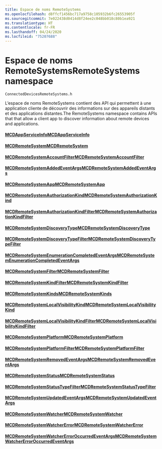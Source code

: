 ```yaml
---
title: Espace de noms RemoteSystems
ms.openlocfilehash: d8ffcf1456bc717a9758c105932b6fc26553905f
ms.sourcegitcommit: 7e022438d0414d8f24ee2c048bb018c80b1ea921
ms.translationtype: HT
ms.contentlocale: fr-FR
ms.lasthandoff: 04/24/2020
ms.locfileid: "75207688"
---
```

# <a name="remotesystems-namespace"></a><span data-ttu-id="db7ce-102">Espace de noms RemoteSystems</span><span class="sxs-lookup"><span data-stu-id="db7ce-102">RemoteSystems namespace</span></span>
```
ConnectedDevicesRemoteSystems.h
```

<span data-ttu-id="db7ce-103">L’espace de noms RemoteSystems contient des API qui permettent à une application cliente de découvrir des informations sur des appareils distants et des applications distantes.</span><span class="sxs-lookup"><span data-stu-id="db7ce-103">The RemoteSystems namespace contains APIs that that allow a client app to discover information about remote devices and applications.</span></span>

#### <a name="mcdappserviceinfo"></a>[<span data-ttu-id="db7ce-104">MCDAppServiceInfo</span><span class="sxs-lookup"><span data-stu-id="db7ce-104">MCDAppServiceInfo</span></span>](MCDAppServiceInfo.md)
#### <a name="mcdremotesystem"></a>[<span data-ttu-id="db7ce-105">MCDRemoteSystem</span><span class="sxs-lookup"><span data-stu-id="db7ce-105">MCDRemoteSystem</span></span>](MCDRemoteSystem.md)
#### <a name="mcdremotesystemaccountfilter"></a>[<span data-ttu-id="db7ce-106">MCDRemoteSystemAccountFilter</span><span class="sxs-lookup"><span data-stu-id="db7ce-106">MCDRemoteSystemAccountFilter</span></span>](MCDRemoteSystemAccountFilter.md)
#### <a name="mcdremotesystemaddedeventargs"></a>[<span data-ttu-id="db7ce-107">MCDRemoteSystemAddedEventArgs</span><span class="sxs-lookup"><span data-stu-id="db7ce-107">MCDRemoteSystemAddedEventArgs</span></span>](MCDRemoteSystemAddedEventArgs.md)
#### <a name="mcdremotesystemapp"></a>[<span data-ttu-id="db7ce-108">MCDRemoteSystemApp</span><span class="sxs-lookup"><span data-stu-id="db7ce-108">MCDRemoteSystemApp</span></span>](MCDRemoteSystemApp.md)
#### <a name="mcdremotesystemauthorizationkind"></a>[<span data-ttu-id="db7ce-109">MCDRemoteSystemAuthorizationKind</span><span class="sxs-lookup"><span data-stu-id="db7ce-109">MCDRemoteSystemAuthorizationKind</span></span>](MCDRemoteSystemAuthorizationKind.md)
#### <a name="mcdremotesystemauthorizationkindfilter"></a>[<span data-ttu-id="db7ce-110">MCDRemoteSystemAuthorizationKindFilter</span><span class="sxs-lookup"><span data-stu-id="db7ce-110">MCDRemoteSystemAuthorizationKindFilter</span></span>](MCDRemoteSystemAuthorizationKindFilter.md)
#### <a name="mcdremotesystemdiscoverytype"></a>[<span data-ttu-id="db7ce-111">MCDRemoteSystemDiscoveryType</span><span class="sxs-lookup"><span data-stu-id="db7ce-111">MCDRemoteSystemDiscoveryType</span></span>](MCDRemoteSystemDiscoveryType.md)
#### <a name="mcdremotesystemdiscoverytypefilter"></a>[<span data-ttu-id="db7ce-112">MCDRemoteSystemDiscoveryTypeFilter</span><span class="sxs-lookup"><span data-stu-id="db7ce-112">MCDRemoteSystemDiscoveryTypeFilter</span></span>](MCDRemoteSystemDiscoveryTypeFilter.md)
#### <a name="mcdremotesystemenumerationcompletedeventargs"></a>[<span data-ttu-id="db7ce-113">MCDRemoteSystemEnumerationCompletedEventArgs</span><span class="sxs-lookup"><span data-stu-id="db7ce-113">MCDRemoteSystemEnumerationCompletedEventArgs</span></span>](MCDRemoteSystemEnumerationCompletedEventArgs.md)
#### <a name="mcdremotesystemfilter"></a>[<span data-ttu-id="db7ce-114">MCDRemoteSystemFilter</span><span class="sxs-lookup"><span data-stu-id="db7ce-114">MCDRemoteSystemFilter</span></span>](MCDRemoteSystemFilter.md)
#### <a name="mcdremotesystemkindfilter"></a>[<span data-ttu-id="db7ce-115">MCDRemoteSystemKindFilter</span><span class="sxs-lookup"><span data-stu-id="db7ce-115">MCDRemoteSystemKindFilter</span></span>](MCDRemoteSystemKindFilter.md)
#### <a name="mcdremotesystemkinds"></a>[<span data-ttu-id="db7ce-116">MCDRemoteSystemKinds</span><span class="sxs-lookup"><span data-stu-id="db7ce-116">MCDRemoteSystemKinds</span></span>](MCDRemoteSystemKinds.md)
#### <a name="mcdremotesystemlocalvisibilitykind"></a>[<span data-ttu-id="db7ce-117">MCDRemoteSystemLocalVisibilityKind</span><span class="sxs-lookup"><span data-stu-id="db7ce-117">MCDRemoteSystemLocalVisibilityKind</span></span>](MCDRemoteSystemLocalVisibilityKind.md)
#### <a name="mcdremotesystemlocalvisibilitykindfilter"></a>[<span data-ttu-id="db7ce-118">MCDRemoteSystemLocalVisibilityKindFilter</span><span class="sxs-lookup"><span data-stu-id="db7ce-118">MCDRemoteSystemLocalVisibilityKindFilter</span></span>](MCDRemoteSystemLocalVisibilityKindFilter.md)
#### <a name="mcdremotesystemplatform"></a>[<span data-ttu-id="db7ce-119">MCDRemoteSystemPlatform</span><span class="sxs-lookup"><span data-stu-id="db7ce-119">MCDRemoteSystemPlatform</span></span>](MCDRemoteSystemPlatform.md)
#### <a name="mcdremotesystemplatformfilter"></a>[<span data-ttu-id="db7ce-120">MCDRemoteSystemPlatformFilter</span><span class="sxs-lookup"><span data-stu-id="db7ce-120">MCDRemoteSystemPlatformFilter</span></span>](MCDRemoteSystemPlatformFilter.md)
#### <a name="mcdremotesystemremovedeventargs"></a>[<span data-ttu-id="db7ce-121">MCDRemoteSystemRemovedEventArgs</span><span class="sxs-lookup"><span data-stu-id="db7ce-121">MCDRemoteSystemRemovedEventArgs</span></span>](MCDRemoteSystemRemovedEventArgs.md)
#### <a name="mcdremotesystemstatus"></a>[<span data-ttu-id="db7ce-122">MCDRemoteSystemStatus</span><span class="sxs-lookup"><span data-stu-id="db7ce-122">MCDRemoteSystemStatus</span></span>](MCDRemoteSystemStatus.md)
#### <a name="mcdremotesystemstatustypefilter"></a>[<span data-ttu-id="db7ce-123">MCDRemoteSystemStatusTypeFilter</span><span class="sxs-lookup"><span data-stu-id="db7ce-123">MCDRemoteSystemStatusTypeFilter</span></span>](MCDRemoteSystemStatusTypeFilter.md)
#### <a name="mcdremotesystemupdatedeventargs"></a>[<span data-ttu-id="db7ce-124">MCDRemoteSystemUpdatedEventArgs</span><span class="sxs-lookup"><span data-stu-id="db7ce-124">MCDRemoteSystemUpdatedEventArgs</span></span>](MCDRemoteSystemUpdatedEventArgs.md)
#### <a name="mcdremotesystemwatcher"></a>[<span data-ttu-id="db7ce-125">MCDRemoteSystemWatcher</span><span class="sxs-lookup"><span data-stu-id="db7ce-125">MCDRemoteSystemWatcher</span></span>](MCDRemoteSystemWatcher.md)
#### <a name="mcdremotesystemwatchererror"></a>[<span data-ttu-id="db7ce-126">MCDRemoteSystemWatcherError</span><span class="sxs-lookup"><span data-stu-id="db7ce-126">MCDRemoteSystemWatcherError</span></span>](MCDRemoteSystemWatcherError.md)
#### <a name="mcdremotesystemwatchererroroccurredeventargs"></a>[<span data-ttu-id="db7ce-127">MCDRemoteSystemWatcherErrorOccurredEventArgs</span><span class="sxs-lookup"><span data-stu-id="db7ce-127">MCDRemoteSystemWatcherErrorOccurredEventArgs</span></span>](MCDRemoteSystemWatcherErrorOccurredEventArgs.md)